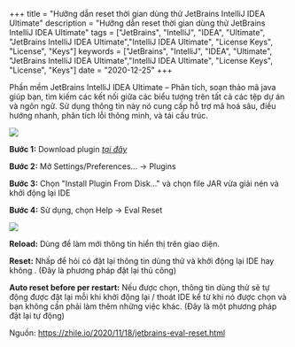 +++
title = "Hưỡng dẫn reset thời gian dùng thử JetBrains IntelliJ IDEA Ultimate"
description = "Hưỡng dẫn reset thời gian dùng thử JetBrains IntelliJ IDEA Ultimate"
tags = ["JetBrains", "IntelliJ", "IDEA", "Ultimate", "JetBrains IntelliJ IDEA Ultimate","IntelliJ IDEA Ultimate", "License Keys", "License", "Keys"]
keywords = ["JetBrains", "IntelliJ", "IDEA", "Ultimate", "JetBrains IntelliJ IDEA Ultimate","IntelliJ IDEA Ultimate", "License Keys", "License", "Keys"]
date = "2020-12-25"
+++

Phần mềm JetBrains IntelliJ IDEA Ultimate – Phân tích, soạn thảo mã java giúp bạn, tìm kiếm các kết nối giữa các biểu tượng trên tất cả các tệp dự án và ngôn ngữ. Sử dụng thông tin này nó cung cấp hỗ trợ mã hoá sâu, điều hướng nhanh, phân tích lỗi thông minh, và tái cấu trúc.

![](https://linkerpt.com/wp-content/uploads/2018/04/intellij-idea-2018.jpg)

**Bước 1:** Download plugin [*tại đây*](https://codethoi.com/ide-eval-resetter-2.1.10.zip)

**Bước 2:** Mở Settings/Preferences... -> Plugins

**Bước 3:** Chọn "Install Plugin From Disk..." và chọn file JAR vừa giải nén và khởi động lại IDE

**Bước 4:** Sử dụng, chọn Help -> Eval Reset 

![](/images/25122020/2020122501.PNG)

**Reload:** Dùng để làm mới thông tin hiển thị trên giao diện.

**Reset:** Nhấp để hỏi có đặt lại thông tin dùng thử và khởi động lại IDE hay không . (Đây là phương pháp đặt lại thủ công)

**Auto reset before per restart:** Nếu được chọn, thông tin dùng thử sẽ tự động được đặt lại mỗi khi khởi động lại / thoát IDE kể từ khi nó được chọn và bạn không cần phải làm thêm những việc khác. (Đây là một phương pháp đặt lại tự động)


Nguồn: https://zhile.io/2020/11/18/jetbrains-eval-reset.html




